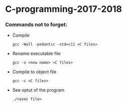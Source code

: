 # C-programming-2017-2018
<h3>Commands not to forget:</h3>
<ul>
   <li>
       Compile
       
    gcc -Wall -pedantic -std=c11 <C files> 
   </li>
   <li>
       Rename executable file
    
    gcc -o <new name> <C files>
   </li>
   <li>
       Compile to object file
    
    gcc -c <C files>
   </li>
   <li>
       See optut of the program
    
    ./<exec file>
   </li>
</ul>    
